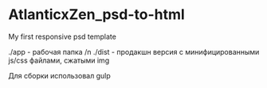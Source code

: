 # AtlanticxZen_psd-to-html
My first responsive psd template


./app - рабочая папка /n
./dist - продакшн версия с минифицированными js/css файлами, сжатыми img

Для сборки использовал gulp
